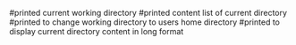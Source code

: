 #printed current working directory
#printed content list of current directory
#printed to change working directory to users home directory
#printed to display current directory content in long format
